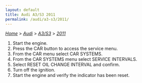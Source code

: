 ```yaml
---
layout: default
title: Audi A3/S3 2011
permalink: /audi/a3-s3/2011/
---
```

[*Home*](/) > [*Audi*](/audi/) > [*A3/S3*](/audi/a3-s3/) > [*2011*](/audi/a3-s3/2011/)
1. Start the engine.
2. Press the CAR button to access the service menu.
3. From the CAR menu select CAR SYSTEMS.
4. From the CAR SYSTEMS menu select SERVICE INTERVALS.
5. Select RESET OIL CHANGE INTERVAL and confirm.
6. Turn off the ignition.
7. Start the engine and verify the indicator has been reset.
